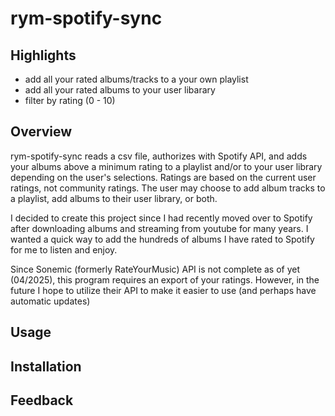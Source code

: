 # rym-spotify-sync

## Highlights
* add all your rated albums/tracks to a your own playlist
* add all your rated albums to your user libarary
* filter by rating (0 - 10)

## Overview
rym-spotify-sync reads a csv file, authorizes with Spotify API, and adds your
albums above a minimum rating to a playlist and/or to your user library
depending on the user's selections. Ratings are based on the current user ratings,
not community ratings. The user may choose to add album tracks to a playlist, 
add albums to their user library, or both.

I decided to create this project since I had recently moved over to Spotify after
downloading albums and streaming from youtube for many years. I wanted a quick
way to add the hundreds of albums I have rated to Spotify for me to listen and
enjoy. 

Since Sonemic (formerly RateYourMusic) API is not complete as of yet (04/2025),
this program requires an export of your ratings. However, in the future I hope to 
utilize their API to make it easier to use (and perhaps have automatic updates)

## Usage

## Installation

## Feedback

